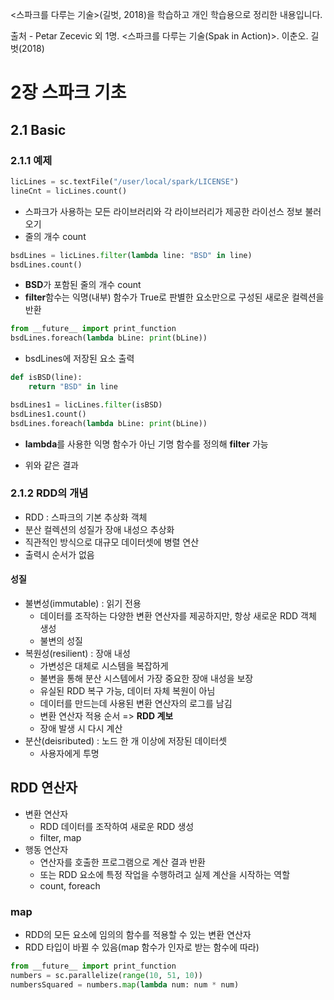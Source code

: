 <스파크를 다루는 기술>(길벗, 2018)을 학습하고 개인 학습용으로 정리한 내용입니다.

출처 - Petar Zecevic 외 1명. <스파크를 다루는 기술(Spak in Action)>. 이춘오. 길벗(2018)

# 2장 스파크 기초

## 2.1 Basic

### 2.1.1 예제

```python
licLines = sc.textFile("/user/local/spark/LICENSE")
lineCnt = licLines.count()
```

* 스파크가 사용하는 모든 라이브러리와 각 라이브러리가 제공한 라이선스 정보 불러오기
* 줄의 개수 count

```python
bsdLines = licLines.filter(lambda line: "BSD" in line)
bsdLines.count()
```

* **BSD**가 포함된 줄의 개수 count
* **filter**함수는 익명(내부) 함수가 True로 판별한 요소만으로 구성된 새로운 컬렉션을 반환

```python
from __future__ import print_function
bsdLines.foreach(lambda bLine: print(bLine))
```

* bsdLines에 저장된 요소 출력

```python
def isBSD(line):
    return "BSD" in line

bsdLines1 = licLines.filter(isBSD)
bsdLines1.count()
bsdLines.foreach(lambda bLine: print(bLine))
```

* **lambda**를 사용한 익명 함수가 아닌 기명 함수를 정의해 **filter** 가능

* 위와 같은 결과

### 2.1.2 RDD의 개념

* RDD : 스파크의 기본 추상화 객체
* 분산 컬렉션의 성질가 장애 내성으 추상화
* 직관적인 방식으로 대규모 데이터셋에 병렬 연산
* 출력시 순서가 없음

#### 성질

* 불변성(immutable) : 읽기 전용
  * 데이터를 조작하는 다양한 변환 연산자를 제공하지만, 항상 새로운 RDD 객체 생성
  * 불변의 성질
* 복원성(resilient) : 장애 내성
  * 가변성은 대체로 시스템을 복잡하게
  * 불변을 통해 분산 시스템에서 가장 중요한 장애 내성을 보장
  * 유실된 RDD 복구 가능, 데이터 자체 복원이 아님
  * 데이터를 만드는데 사용된 변환 연산자의 로그를 남김
  * 변환 연산자 적용 순서 => **RDD 계보**
  * 장애 발생 시 다시 계산
* 분산(deisributed) : 노드 한 개 이상에 저장된 데이터셋
  * 사용자에게 투명



## RDD 연산자

* 변환 연산자
  * RDD 데이터를 조작하여 새로운 RDD 생성
  * filter, map
* 행동 연산자
  * 연산자를 호출한 프로그램으로 계산 결과 반환
  * 또는 RDD 요소에 특정 작업을 수행하려고 실제 계산을 시작하는 역할
  * count, foreach

### map

* RDD의 모든 요소에 임의의 함수를 적용할 수 있는 변환 연산자
* RDD 타입이 바뀔 수 있음(map 함수가 인자로 받는 함수에 따라)

```python
from __future__ import print_function
numbers = sc.parallelize(range(10, 51, 10))
numbersSquared = numbers.map(lambda num: num * num)
```



